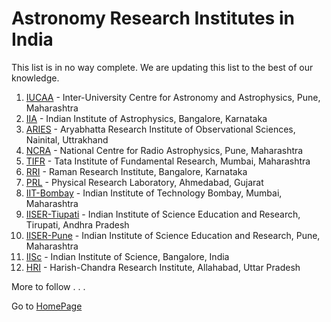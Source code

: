 # Astronomy Research Institutes in India
This list is in no way complete. We are updating this list to the best of our knowledge. 
1. [IUCAA](https://www.iucaa.in) - Inter-University Centre for Astronomy and Astrophysics, Pune, Maharashtra
2. [IIA](https://www.iiap.res.in) - Indian Institute of Astrophysics, Bangalore, Karnataka
3. [ARIES](https://www.aries.res.in) - Aryabhatta Research Institute of Observational Sciences, Nainital, Uttrakhand
4. [NCRA](http://www.ncra.tifr.res.in/ncra/main) - National Centre for Radio Astrophysics, Pune, Maharashtra
5. [TIFR](https://www.tifr.res.in/~daa/) - Tata Institute of Fundamental Research, Mumbai, Maharashtra
6. [RRI](http://www.rri.res.in/astronomy-astrophysics.html) - Raman Research Institute, Bangalore, Karnataka
7. [PRL](https://www.prl.res.in/prl-eng/division/aato) - Physical Research Laboratory, Ahmedabad, Gujarat
8. [IIT-Bombay](http://www.phy.iitb.ac.in/en/research/astronomy-cosmology-gravity) - Indian Institute of Technology Bombay, Mumbai, Maharashtra
9. [IISER-Tiupati](http://www.iisertirupati.ac.in/research/physics/) - Indian Institute of Science Education and Research, Tirupati, Andhra Pradesh
10. [IISER-Pune](http://www.iiserpune.ac.in/research/physics) - Indian Institute of Science Education and Research, Pune, Maharashtra
11. [IISc](http://www.physics.iisc.ernet.in/~jap/) - Indian Institute of Science, Bangalore, India
12. [HRI](http://www.hri.res.in/~astro/index.html) - Harish-Chandra Research Institute, Allahabad, Uttar Pradesh

More to follow . . .

Go to [HomePage](./../index.md)
